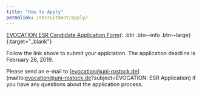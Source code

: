 ```yaml
---
title: "How to Apply"
permalink: /recruitment/apply/
---
```

[EVOCATION ESR Candidate Application Form](https://kontor.cg.tuwien.ac.at/evocation/){: .btn .btn--info .btn--large}{:target="_blank"}

Follow the link above to submit your applciation. The application deadline is February 28, 2019.

Please send an e-mail to [evocation@uni-rostock.de](mailto:evocation@uni-rostock.de?subject=EVOCATION: ESR Application) if you have any questions about the application process.

<!-- Follow the instructions in the PDF form and submit your completed application to [evocation@uni-rostock.de](mailto:evocation@uni-rostock.de?subject=EVOCATION: ESR Application) -->

<!-- Applications for ESR01 and ESR02 (University of Rostock, Germany) are required to also apply directly with the individual institution.  -->